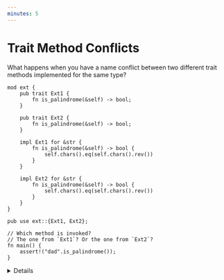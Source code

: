 ```yaml
---
minutes: 5
---
```


# Trait Method Conflicts

What happens when you have a name conflict between two different trait methods
implemented for the same type?

<!-- dprint -->

```rust,editable,compile_fail
mod ext {
    pub trait Ext1 {
        fn is_palindrome(&self) -> bool;
    }

    pub trait Ext2 {
        fn is_palindrome(&self) -> bool;
    }

    impl Ext1 for &str {
        fn is_palindrome(&self) -> bool {
            self.chars().eq(self.chars().rev())
        }
    }

    impl Ext2 for &str {
        fn is_palindrome(&self) -> bool {
            self.chars().eq(self.chars().rev())
        }
    }
}

pub use ext::{Ext1, Ext2};

// Which method is invoked?
// The one from `Ext1`? Or the one from `Ext2`?
fn main() {
    assert!("dad".is_palindrome());
}
```

<details>

- The trait you are extending may, in a newer version, add a new trait method
  with the same name as your extension method. Or another extension trait for
  the same type may define a method with a name that conflicts with your own
  extension method.

  Ask: what will happen in the example above? Will there be a compiler error?
  Will one of the two methods be given higher priority? Which one?

- The compiler rejects the code because it cannot determine which method to
  invoke. Neither `Ext1` nor `Ext2` has a higher priority than the other.

  To resolve this conflict, you must specify which trait you want to use.

  Demonstrate: call `Ext1::is_palindrome(&"dad")` or
  `Ext2::is_palindrome(&"dad")` instead of `"dad".is_palindrome()`.

  For methods with more complex signatures, you may need to use a more explicit
  [fully-qualified syntax][1].

- Demonstrate: replace `"dad".is_palindrome()` with
  `<&str as Ext1>::is_palindrome(&"dad")` or<&str as
  Ext2>::is_palindrome(&"dad")`.

</details>

[1]: https://doc.rust-lang.org/reference/expressions/call-expr.html#disambiguating-function-calls

